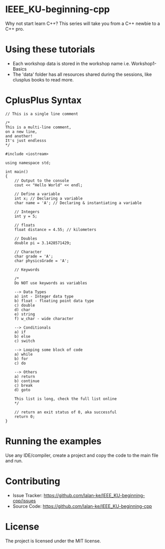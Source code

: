 # IEEE_KU-beginning-cpp
Why not start learn C++? This series will take you from a C++ newbie to a C++ pro.

# Using these tutorials
- Each workshop data is stored in the workshop name i.e. Workshop1-Basics
- The 'data' folder has all resources shared during the sessions, like clusplus books to read more.

# CplusPlus Syntax
```
// This is a single line comment

/*
This is a multi-line comment,
on a new line,
and another!
It's just endlesss
*/

#include <iostream>

using namespace std;

int main()
{
    // Output to the console
    cout << "Hello World" << endl;
    
    // Define a variable
    int x; // Declaring a variable
    char name = 'A'; // Declaring & instantiating a variable
    
    // Integers
    int y = 5;
    
    // floats
    float distance = 4.55; // kilometers
    
    // Doubles
    double pi = 3.1428571429;
    
    // Character
    char grade = 'A';
    char physicsGrade = 'A'; 
    
    // Keywords
    
    /*
    Do NOT use keywords as variables
    
    --> Data Types
    a) int - Integer data type
    b) float - floating point data type
    c) double 
    d) char
    e) string
    f) w_char - wide character
    
    --> Conditionals
    a) if
    b) else
    c) switch
    
    --> Looping some block of code
    a) while
    b) for
    c) do
    
    --> Others
    a) return
    b) continue
    c) break
    d) goto
    
    This list is long, check the full list online
    */
    
    // return an exit status of 0, aka successful
    return 0;
}
```
# Running the examples
Use any IDE/compiler, create a project and copy the code to the main file and run.

# Contributing
- Issue Tracker: https://github.com/lalan-ke/IEEE_KU-beginning-cpp/issues
- Source Code: https://github.com/lalan-ke/IEEE_KU-beginning-cpp

# License
The project is licensed under the MIT license.
